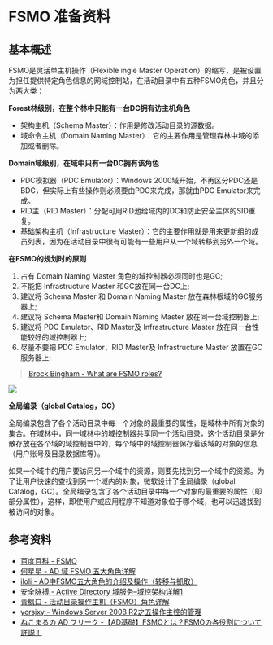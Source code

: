 # FSMO 准备资料

## 基本概述

FSMO是灵活单主机操作（Flexible ingle Master Operation）的缩写，是被设置为担任提供特定角色信息的网域控制站，在活动目录中有五种FSMO角色，并且分为两大类：

**Forest林级别，在整个林中只能有一台DC拥有访主机角色**

* 架构主机（Schema Master）：作用是修改活动目录的源数据。
* 域命令主机（Domain Naming Master）：它的主要作用是管理森林中域的添加或者删除。

**Domain域级别，在域中只有一台DC拥有该角色**

* PDC模拟器（PDC Emulator）：Windows 2000域开始，不再区分PDC还是BDC，但实际上有些操作则必须要由PDC来完成，那就由PDC Emulator来完成。
* RID主（RID Master）：分配可用RID池给域内的DC和防止安全主体的SID重复。
* 基础架构主机（Infrastructure Master）：它的主要作用就是用来更新组的成员列表，因为在活动目录中很有可能有一些用户从一个域转移到另外一个域。

**在FSMO的规划时的原则**

1. 占有 Domain Naming Master 角色的域控制器必须同时也是GC;
2. 不能把 Infrastructure Master 和GC放在同一台DC上;
3. 建议将 Schema Master 和 Domain Naming Master 放在森林根域的GC服务器上;
4. 建议将 Schema Master和 Domain Naming Master 放在同一台域控制器上;
5. 建议将 PDC Emulator、RID Master及 Infrastructure Master 放在同一台性能较好的域控制器上;
6. 尽量不要把 PDC Emulator、RID Master及 Infrastructure Master 放置在GC服务器上;

> [Brock Bingham - What are FSMO roles?](https://www.pdq.com/blog/what-are-fsmo-roles/)

![ ](https://images.ctfassets.net/xwxknivhjv1b/4SKshu6HF8AYBOkyb3VdsT/6b2c09463c0571d27f9542c6a94eabd8/fsmo_1-1-.png)


**全局编录（global Catalog，GC）**

全局编录包含了各个活动目录中每一个对象的最重要的属性，是域林中所有对象的集合。在域林中，同一域林中的域控制器共享同一个活动目录，这个活动目录是分散存放在各个域的域控制器中的，每个域中的域控制器保存着该域的对象的信息（用户账号及目录数据库等）。

如果一个域中的用户要访问另一个域中的资源，则要先找到另一个域中的资源。为了让用户快速的查找到另一个域内的对象，微软设计了全局编录（global Catalog，GC）。全局编录包含了各个活动目录中每一个对象的最重要的属性（即部分属性），这样，即使用户或应用程序不知道对象位于哪个域，也可以迅速找到被访问的对象。

## 参考资料


* [百度百科 - FSMO](https://baike.baidu.com/item/FSMO/2914128)
* [何星星 - AD 域 FSMO 五大角色详解](https://hexingxing.cn/fsmo/)
* [iloli - AD中FSMO五大角色的介绍及操作（转移与抓取）](https://blog.csdn.net/iloli/article/details/6620033)
* [安全脉搏 - Active Directory 域服务–域控架构详解1](https://zhuanlan.zhihu.com/p/51266642)
* [青枫口 - 活动目录操作主机（FSMO）角色详解](https://blog.51cto.com/huanwenli/2176132)
* [ycrsjxy - Windows Server 2008 R2之五操作主控的管理](https://blog.51cto.com/ycrsjxy/203092)
* [ねこまるの AD フリーク -【AD基礎】FSMOとは？FSMOの各役割について詳説！](https://pkiwithadcs.com/about_fwsmo_role/)
